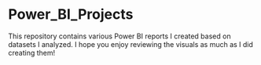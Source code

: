 # Power_BI_Projects

This repository contains various Power BI reports I created based on datasets I analyzed. 
I hope you enjoy reviewing the visuals as much as I did creating them!
